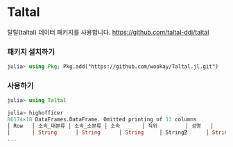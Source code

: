 # Taltal

탈탈(taltal) 데이터 패키지를 사용합니다.
https://github.com/taltal-ddj/taltal

### 패키지 설치하기
```julia
julia> using Pkg; Pkg.add("https://github.com/wookay/Taltal.jl.git")
```

### 사용하기
```julia
julia> using Taltal

julia> highofficer
86174×18 DataFrames.DataFrame. Omitted printing of 13 columns
│ Row   │ 소속_대분류 │ 소속_소분류 │ 소속       │ 직위         │ 성명   │
│       │ String      │ String      │ String     │ String⍰      │ String │
...
```
